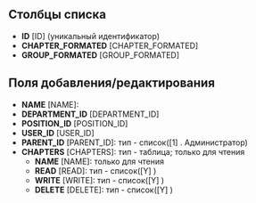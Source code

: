 <!--AUTODOC-->
## Столбцы списка
* <!--[LIST_CODE=ID]--><b>ID</b> [ID] (уникальный идентификатор)
* <!--[LIST_CODE=CHAPTER_FORMATED]--><b>CHAPTER_FORMATED</b> [CHAPTER_FORMATED]
* <!--[LIST_CODE=GROUP_FORMATED]--><b>GROUP_FORMATED</b> [GROUP_FORMATED]

## Поля добавления/редактирования 
* <!--[ITEM_CODE=NAME]--><b>NAME</b> [NAME]: 
* <!--[ITEM_CODE=DEPARTMENT_ID]--><b>DEPARTMENT_ID</b> [DEPARTMENT_ID]
* <!--[ITEM_CODE=POSITION_ID]--><b>POSITION_ID</b> [POSITION_ID]
* <!--[ITEM_CODE=USER_ID]--><b>USER_ID</b> [USER_ID]
* <!--[ITEM_CODE=PARENT_ID]--><b>PARENT_ID</b> [PARENT_ID]: тип - список([1]  . Администратор)
* <!--[ITEM_CODE=CHAPTERS]--><b>CHAPTERS</b> [CHAPTERS]: тип - таблица; только для чтения
	* <!--[ITEM_CODE=CHAPTERS_NAME]--><b>NAME</b> [NAME]: только для чтения
	* <!--[ITEM_CODE=CHAPTERS_READ]--><b>READ</b> [READ]: тип - список([Y]  )
	* <!--[ITEM_CODE=CHAPTERS_WRITE]--><b>WRITE</b> [WRITE]: тип - список([Y]  )
	* <!--[ITEM_CODE=CHAPTERS_DELETE]--><b>DELETE</b> [DELETE]: тип - список([Y]  )
<!--/AUTODOC-->